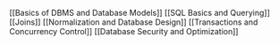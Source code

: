 

[[Basics of DBMS and Database Models]]
[[SQL Basics and Querying]]
[[Joins]]
[[Normalization and Database Design]]
[[Transactions and Concurrency Control]]
[[Database Security and Optimization]]

